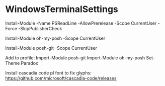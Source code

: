 # WindowsTerminalSettings

Install-Module -Name PSReadLine -AllowPrerelease -Scope CurrentUser -Force -SkipPublisherCheck

Install-Module oh-my-posh -Scope CurrentUser

Install-Module posh-git -Scope CurrentUser

Add to profile:
Import-Module posh-git
Import-Module oh-my-posh
Set-Theme Paradox

Install cascadia code pl font to fix glyphs:
https://github.com/microsoft/cascadia-code/releases
